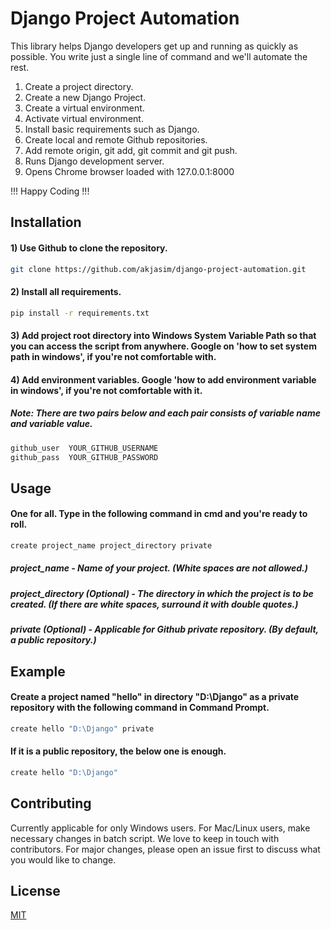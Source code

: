 # Django Project Automation

This library helps Django developers get up and running as quickly as possible. You write just a single line of command and we'll automate the rest.
1) Create a project directory.
2) Create a new Django Project.
3) Create a virtual environment.
4) Activate virtual environment.
5) Install basic requirements such as Django.
6) Create local and remote Github repositories.
7) Add remote origin, git add, git commit and git push.
8) Runs Django development server.
9) Opens Chrome browser loaded with 127.0.0.1:8000

!!! Happy Coding !!!

## Installation

#### 1) Use Github to clone the repository.

```bash
git clone https://github.com/akjasim/django-project-automation.git
```

#### 2) Install all requirements.

```bash
pip install -r requirements.txt
```

#### 3) Add project root directory into Windows System Variable Path so that you can access the script from anywhere. Google on 'how to set system path in windows', if you're not comfortable with.

#### 4) Add environment variables. Google 'how to add environment variable in windows', if you're not comfortable with it.

##### Note: There are two pairs below and each pair consists of variable name and variable value.

```bash
github_user  YOUR_GITHUB_USERNAME
github_pass  YOUR_GITHUB_PASSWORD
```

## Usage

#### One for all. Type in the following command in cmd and you're ready to roll.
```bash
create project_name project_directory private
```

##### project_name - Name of your project. (White spaces are not allowed.)

##### project_directory (Optional) - The directory in which the project is to be created. (If there are white spaces, surround it with double quotes.)

##### private (Optional) - Applicable for Github private repository. (By default, a public repository.)

## Example

#### Create a project named "hello" in directory "D:\Django" as a private repository with the following command in Command Prompt.
```bash
create hello "D:\Django" private
```
#### If it is a public repository, the below one is enough.
```bash
create hello "D:\Django"
```


## Contributing
Currently applicable for only Windows users. For Mac/Linux users, make necessary changes in batch script. We love to keep in touch with contributors. For major changes, please open an issue first to discuss what you would like to change.


## License
[MIT](https://choosealicense.com/licenses/mit/)